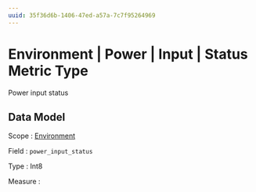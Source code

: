 ```yaml
---
uuid: 35f36d6b-1406-47ed-a57a-7c7f95264969
---
```

# Environment | Power | Input | Status Metric Type

Power input status

## Data Model

Scope
: [Environment](../../../../metric-scopes-reference/environment.md)

Field
: `power_input_status`

Type
: Int8

Measure
: ` `
